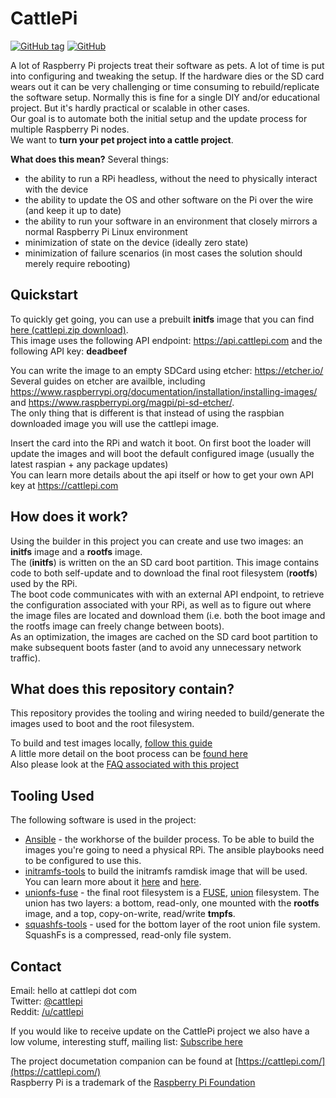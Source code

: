 # CattlePi


[![GitHub tag](https://img.shields.io/github/tag/cattlepi/cattlepi.svg)](https://github.com/cattlepi/cattlepi)
[![GitHub](https://img.shields.io/github/license/cattlepi/cattlepi.svg)](https://github.com/cattlepi/cattlepi)

A lot of Raspberry Pi projects treat their software as pets. A lot of time is put into configuring and tweaking the setup. If the hardware dies or the SD card wears out it can be very challenging or time consuming to rebuild/replicate the software setup.  Normally this is fine for a single DIY and/or educational project. But it's hardly practical or scalable in other cases.  
Our goal is to automate both the initial setup and the update process for multiple Raspberry Pi nodes.  
We want to **turn your pet project into a cattle project**.  

**What does this mean?** Several things:  
 * the ability to run a RPi headless, without the need to physically interact with the device 
 * the ability to update the OS and other software on the Pi over the wire (and keep it up to date)
 * the ability to run your software in an environment that closely mirrors a normal Raspberry Pi Linux environment
 * minimization of state on the device (ideally zero state)
 * minimization of failure scenarios (in most cases the solution should merely require rebooting)

## Quickstart
To quickly get going, you can use a prebuilt **initfs** image that you can find [here (cattlepi.zip download)](https://api.cattlepi.com/images/global/raspbian-lite/2018-06-29/bootstrap/cattlepi.zip?apiKey=deadbeef).  
This image uses the following API endpoint: https://api.cattlepi.com and the following API key: **deadbeef**   

You can write the image to an empty SDCard using etcher: https://etcher.io/    
Several guides on etcher are availble, including https://www.raspberrypi.org/documentation/installation/installing-images/ and https://www.raspberrypi.org/magpi/pi-sd-etcher/.  
The only thing that is different is that instead of using the raspbian downloaded image you will use the cattlepi image.

Insert the card into the RPi and watch it boot. On first boot the loader will update the images and will boot the default configured image (usually the latest raspian + any package updates)   
You can learn more details about the api itself or how to get your own API key at https://cattlepi.com

## How does it work?
Using the builder in this project you can create and use two images: an **initfs** image and a **rootfs** image.  
The (**initfs**) is written on the an SD card boot partition. This image contains code to both self-update and to download the final root filesystem (**rootfs**) used by the RPi.  
The boot code communicates with with an external API endpoint, to retrieve the configuration associated with your RPi, as well as to figure out where the image files are located and download them (i.e. both the boot image and the rootfs image can freely change between boots).  
As an optimization, the images are cached on the SD card boot partition to make subsequent boots faster (and to avoid any unnecessary network traffic).

## What does this repository contain?
This repository provides the tooling and wiring needed to build/generate the images used to boot and the root filesystem.  

To build and test images locally, [follow this guide](https://github.com/cattlepi/cattlepi/blob/master/doc/BUILDING.md)   
A little more detail on the boot process can be [found here](https://cattlepi.com/flow/)  
Also please look at the [FAQ associated with this project](https://github.com/cattlepi/cattlepi/blob/master/doc/FAQ.md)

## Tooling Used
The following software is used in the project: 
 * [Ansible](https://docs.ansible.com/ansible/latest/index.html) - the workhorse of the builder process. To be able to build the images you're going to need a physical RPi. The ansible playbooks need to be configured to use this.
 * [initramfs-tools](https://manpages.debian.org/jessie/initramfs-tools/initramfs-tools.8.en.html) to build the initramfs ramdisk image that will be used. You can learn more about it [here](https://www.kernel.org/doc/Documentation/early-userspace/README) and [here](https://archive.is/20130104033427/http://www.linuxfordevices.com/c/a/Linux-For-Devices-Articles/Introducing-initramfs-a-new-model-for-initial-RAM-disks/).
 * [unionfs-fuse](http://manpages.ubuntu.com/manpages/trusty/man8/unionfs-fuse.8.html) - the final root filesystem is a [FUSE](https://en.wikipedia.org/wiki/Filesystem_in_Userspace), [union](https://en.wikipedia.org/wiki/UnionFS) filesystem. The union has two layers: a bottom, read-only, one mounted with the **rootfs** image, and a top, copy-on-write, read/write **tmpfs**.
 * [squashfs-tools](http://tldp.org/HOWTO/SquashFS-HOWTO/index.html) - used for the bottom layer of the root union file system. SquashFs is a compressed, read-only file system. 

## Contact
Email: hello at cattlepi dot com  
Twitter: [@cattlepi](https://twitter.com/cattlepi)  
Reddit: [/u/cattlepi](https://www.reddit.com/user/cattlepi)  

If you would like to receive update on the CattlePi project we also have a low volume, interesting stuff, mailing list: [Subscribe here](http://eepurl.com/dDcwlL)  

The project documetation companion can be found at [https://cattlepi.com/](https://cattlepi.com/)  
Raspberry Pi is a trademark of the [Raspberry Pi Foundation](https://www.raspberrypi.org/)
 
